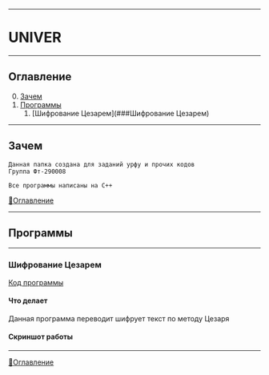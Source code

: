 ____
# UNIVER
____
## Оглавление
0. [Зачем](#Зачем)
1. [Программы](#Программы)
    1. [Шифрование Цезарем](###Шифрование Цезарем)
____
## Зачем
```
Данная папка создана для заданий урфу и прочих кодов
Группа Фт-290008

Все программы написаны на C++
```
[:space_invader:Оглавление](#Оглавление)
____

## Программы

________ 

### Шифрование Цезарем

[Код программы](https://github.com/AppleHex/univer/blob/master/%D0%9F%D1%80%D0%B8%D0%BA%D0%BB%D0%B0%D0%B4%D0%BD%D0%BE%D0%B5%20%D0%BF%D1%80%D0%BE%D0%B3%D1%80%D0%B0%D0%BC%D0%BC%D0%B8%D1%80%D0%BE%D0%B2%D0%B0%D0%BD%D0%B8%D0%B5/Cesar.cpp)

#### Что делает
Данная программа переводит шифрует текст по методу Цезаря

#### Скриншот работы



________
[:space_invader:Оглавление](#Оглавление)
